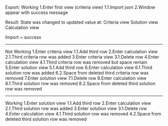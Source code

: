 Export:
Working
1.Enter first view (criteria view)
    1.1.Import json
2.Window appear with success message

Result:
State was changed to updated value at:
Criteria view
Solution view
Calculation view

Import = success

----------------------------------------------------

Not Working
1.Enter criteria view
    1.1.Add third row
2.Enter calculation view
    2.1.Third criteria row was added
3.Enter criteria view
    3.1.Delete row
4.Enter calculation view
    4.1.Third criteria row was removed but space remain
5.Enter solution view
    5.1.Add third row
6.Enter calculation view
    6.1.Third solution row was added
    6.2.Space from deleted third criteria row was removed
7.Enter solution view
    7.1.Delete row
8.Enter calculation view
    8.1.Third solution row was removed
    8.2.Space from deleted third solution row was removed

----------------------------------------------------

Working
1.Enter solution view
    1.1.Add third row
2.Enter calculation view
    2.1.Third solution row was added
3.Enter solution view
    3.1.Delete row
4.Enter calculation view
    4.1.Third solution row was removed
    4.2.Space from deleted third solution row was removed
